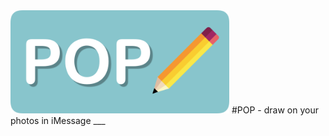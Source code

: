 <img src="https://github.com/SamKirkiles/pop/blob/master/Screenshots/LogoBannerLarge.png" width="350">
#POP - draw on your photos in iMessage
___
